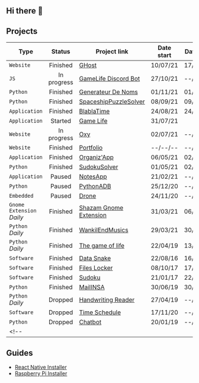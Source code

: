 ## Hi there 👋

## Projects

| Type | Status | Project link | Date start | Date End | Duration | Collaborator(s) |
|------|:------:|--------------|------------|:--------:|:--------:|:---------------:|
| `Website` | Finished | [GHost](https://github.com/Gerem66/GHost) | 10/07/21 | 17/07/21 | 1 week | |
| `JS` | In progress | [GameLife Discord Bot](https://github.com/Gerem66/GLBot) | 27/10/21 | --/--/-- | |
| `Python` | Finished | [Generateur De Noms](https://github.com/Gerem66/GenerateurDeNoms) | 01/11/21 | 01/11/21 | 2 hours | |
| `Python` | Finished | [SpaceshipPuzzleSolver](https://github.com/Gerem66/SpaceshipPuzzleSolver) | 08/09/21 | 09/09/21 | 1 day | |
| `Application` | Finished | [BlablaTime](https://github.com/Gerem66/BlablaTime) | 24/08/21 | 24/08/21 | 8 hours | [@AphroMad](https://github.com/AphroMad) |
| `Application` | Started | [Game Life](https://github.com/Gerem66/GameLife) | 31/07/21 | | | [@AphroMad](https://github.com/AphroMad) |
| `Website` | In progress | [Oxy](https://github.com/Gerem66/Oxy) | 02/07/21 | --/--/-- | | | |
| `Website` | Finished | [Portfolio](https://github.com/Gerem66/Projects) | --/--/-- | --/--/-- | | | |
| `Application` | Finished | [Organiz'App](https://github.com/Gerem66/Organizapp) | 06/05/21 | 02/08/21 | 1 month | [@AphroMad](https://github.com/AphroMad) |
| `Python` | Finished | [SudokuSolver](https://github.com/Gerem66/SudokuSolver) | 01/05/21 | 02/05/21 | 2 days | |
| `Application` | Paused | [NotesApp](https://github.com/Gerem66/NotesApp) | 21/02/21 | --/--/-- | | [@AphroMad](https://github.com/AphroMad) |
| `Python` | Paused | [PythonADB](https://github.com/Gerem66/PythonADB) | 25/12/20 | --/--/-- | | [@AphroMad](https://github.com/AphroMad) |
| `Embedded` | Paused | [Drone](https://github.com/Gerem66/Entreprise1) | 24/11/20 | --/--/-- | | | |
| `Gnome Extension` *Daily* | Finished | [Shazam Gnome Extension](https://github.com/Gerem66/Shazam "Extension for Gnome 3.8") | 31/03/21 | 06/04/21 | 3 days | |
| `Python` *Daily* | Finished | [WankilEndMusics](https://github.com/Gerem66/WankilEndMusics "Find musics on YouTube video/playlist") | 29/03/21 | 30/03/21 | 3 days | |
| `Python` *Daily* | Finished | [The game of life](https://github.com/Gerem66/Jeu_de_la_Vie "Conway's game of life") | 22/04/19 | 13/05/19 | 3 days | |
| `Software` | Finished | [Data Snake](https://github.com/Gerem66/Data_Snake "Data management software for reptiles (win/linux)") | 22/08/16 | 16/06/20 | 1 year | |
| `Software` | Finished | [Files Locker](https://github.com/Gerem66/Files-Locker "Data encryption software (win/linux)") | 08/10/17 | 17/03/19 | 1 year | |
| `Software` | Finished | [Sudoku](https://github.com/Gerem66/Sudoku "Sudoku solver") | 21/01/17 | 22/01/17 | 1 day | |
| `Python` | Finished | [MailINSA](https://github.com/Gerem66/MailINSA "Mail reading + filter") | 30/06/19 | 30/06/19 | 1 day | |
| `Python` *Daily* | Dropped | [Handwriting Reader](https://github.com/Gerem66/Handwriting_Reader) | 27/04/19 | --/--/-- | | |
| `Software` | Dropped | [Time Schedule](https://github.com/Gerem66/EmploiDuTemps) | 17/11/20 | --/--/-- | | |
| `Python` | Dropped | [Chatbot](https://github.com/Gerem66/Chatbot) | 20/01/19 | --/--/-- | | |
<!-- | | | | | | | | -->

## Guides
* [React Native Installer](https://github.com/Gerem66/RN-Installer)
* [Raspberry Pi Installer](https://github.com/Gerem66/RaspInstaller)
